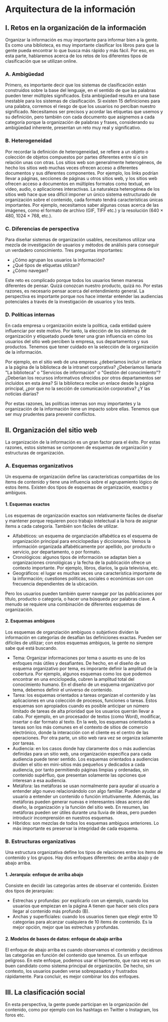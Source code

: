 # Arquitectura de la información

## I. Retos en la organización de la información
Organizar la información es muy importante para informar bien a la gente. Es como una biblioteca, es muy importante clasificar los libros para que la gente pueda encontrar lo que busca más rápido y más fácil. Por eso, en esta parte, hablaremos acerca de los retos de los diferentes tipos de clasificación que se utilizan online.

### A.  Ambigüedad
Primero, es importante decir que los sistemas de clasificación están construidos sobre la base del lenguaje, en el sentido de que las palabras pueden tener múltiples significados. Esta ambigüedad resulta en una base inestable para los sistemas de clasificación. Si existen 15 definiciones para una palabra, corremos el riesgo de que los usuarios no perciban nuestro significado. Necesitamos ser precisos y acordar las etiquetas que usemos y su definición, pero también con cada documento que asignemos a cada categoría porque la organización de palabras y frases, considerando su ambigüedad inherente, presentan un reto muy real y significativo.

### B.  Heterogeneidad
Por recordar la definición de heterogeneidad, se refiere a un objeto o colección de objetos compuestos por partes diferentes entre sí o sin relación unas con otras. Los sitios web son generalmente heterogéneos, de hecho los sitios web muchas veces ofrecen acceso a diferentes documentos y sus diferentes componentes. Por ejemplo, los links podrían llevar a páginas, secciones de páginas u otros sitios web, y los sitios web ofrecen acceso a documentos en múltiples formatos como textual, en video, audio, o aplicaciones interactivas. La naturaleza heterogénea de los sitios web hace que sea difícil imponer un único sistema estructurado de organización sobre el contenido, cada formato tendrá características únicas importantes. Por ejemplo, necesitamos saber algunas cosas acerca de las imágenes, como el formato de archivo (GIF, TIFF etc.) y la resolución (640 × 480, 1024 × 768, etc.).


### C.  Diferencias de perspectiva
Para diseñar sistemas de organización usables, necesitamos utilizar una mezcla de investigación de usuarios y métodos de análisis para conseguir un verdadero conocimiento. Tres preguntas importantes:

- ¿Cómo agrupan los usuarios la información?
- ¿Qué tipos de etiquetas utilizan?
- ¿Cómo navegan?

Este reto es complicado porque todos los usuarios tienen maneras diferentes de pensar. Quizá conozcan nuestro producto, quizá no. Por estas razones, es necesario pensar acerca del entendimiento general. La perspectiva es importante porque nos hace intentar entender las audiencias potenciales a través de la investigación de usuarios y los tests.  

### D.  Políticas internas
En cada empresa u organización existe la política, cada entidad quiere influenciar por este motivo. Por tanto, la elección de los sistemas de organización y etiquetado puede tener una gran influencia en cómo los usuarios del sitio web perciben la empresa, sus departamentos y sus productos. Tenemos que tener cuidado en la selección de la organización de la información.

Por ejemplo, en el sitio web de una empresa: ¿deberíamos incluir un enlace a la página de la biblioteca de la intranet corporativa? ¿Deberíamos llamarla "La biblioteca" o "Servicios de información" o "Gestión del conocimiento"? ¿Deberían los recursos informativos ofrecidos por otros departamentos ser incluídos en esta área? Si la biblioteca recibe un enlace desde la página principal, ¿por que no la sección de comunicación corporativa? ¿Y las noticias diarias? 

Por estas razones, las políticas internas son muy importantes y la organización de la información tiene un impacto sobre ellas. Tenemos que ser muy prudentes para prevenir conflictos.

## II. Organización del sitio web
La organización de la información es un gran factor para el éxito. Por estas razones, estos sistemas se componen de esquemas de organización y estructuras de organización.

### A. Esquemas organizativos
Un esquema de organización define las características compartidas de los ítems de contenido y tiene una influencia sobre el agrupamiento lógico de estos ítems. Existen dos tipos de esquemas de organización, exactos y ambiguos. 

#### 1.  Esquemas exactos
Los esquemas de organización exactos son relativamente fáciles de diseñar y mantener porque requieren poco trabajo intelectual a la hora de asignar ítems a cada categoría. También son fáciles de utilizar.

- Alfabéticos: un esquema de organziación alfabética es el esquema de organización principal para enciclopedias y diccionarios. Vemos la información organizada alfabéticamente por apellido, por producto o servicio, por departamento, o por formato.
- Cronológicos: algunos tipos de información se adaptan bien a organizaciones cronológicas y la fecha de la publicación ofrece un contexto importante. Por ejemplo, libros, diarios, la guía televisiva, etc.
- Geográficos: el lugar es muchas veces una característica importante de la información; cuestiones políticas, sociales o económicas son con frecuencia dependientes de la ubicación.

Pero los usuarios pueden también querer navegar por las publicaciones por título, producto o categoría, o hacer una búsqueda por palabras clave. A menudo se requiere una combinación de diferentes esquemas de organización.

#### 2.  Esquemas ambiguos
Los esquemas de organziación ambiguos o _subjetivos_ dividen la información en categorías de desafían las definiciones exactas. Pueden ser difíciles de utilizar; con estos esquemas ambiguos, la gente no siempre sabe qué está buscando.

- Tema: Organizar informaciones por tema o asunto es uno de los enfoques más útiles y desafiantes. De hecho, en el diseño de un esquema organizativo por tema, es imporante definir la amplitud de la cobertura. Por ejemplo, algunos esquemas como los que podemos encontrar en una enciclopedia, cubren la amplitud total del conocimiento humano. En el diseño de un esquema organizativo por tema, debemos definir el universo de contenido. 
- Tarea: los esquemas orientados a tareas organizan el contenido y las aplicaciones en una colección de procesos, funciones o tareas. Estos esquemas son apropiados cuando es posible anticipar un número limitado de tareas de alta prioridad que los usuarios querrán llevar a cabo. Por ejemplo, en un procesador de textos (como Word), modificar, insertar o dar formato al texto. En la web, los esquemas orientados a tareas son los más comunes en el contexto de sitios de comercio electrónico, donde la interacción con el cliente es el centro de las operaciones. Por otra parte, un sitio web rara vez se organiza solamente por tareas.
- Audiencia: en los casos donde hay claramente dos o más audiencias definidas para un sitio web, una organización específica para cada audiencia puede tener sentido. Los esquemas orientados a audiencias dividen el sitio en mini-sitios más pequeños y dedicados a cada audiencia, por tanto permitiendo páginas limpias y ordenadas, sin contenido supérfluo, que presentan solamente las opciones que interesan a esa audiencia.
- Metáfora: las metáforas se usan normalmente para ayudar al usuario a entender algo nuevo relacionándolo con algo familiar. Pueden ayudar al usuario a entender un contenido o función intuitivamente. Además, las metáforas pueden generar nuevas e interesantes ideas acerca del diseño, la organización y la función del sitio web. En resumen, las metáforas pueden ser útiles durante una lluvia de ideas, pero pueden introducir incomprensión en nuestros esquemas.
- Híbridos: son mezclas de todos los esquemas ambiguos anteriores. Lo más importante es preservar la integridad de cada esquema.

### B. Estructuras organizativas
Una estructura organizativa define los tipos de relaciones entre los ítems de contenido y los grupos. Hay dos enfoques diferentes: de arriba abajo y de abajo arriba.

#### 1.  Jerarquía: enfoque de arriba abajo
Consiste en decidir las categorías antes de observar el contenido. Existen dos tipos de jerarquías:
- Estrechas y profundas: por explicarlo con un ejemplo, cuando los usuarios que empiezan en la página A tienen que hacer seis clics para llegar al contenido más profundo (B).
- Anchas y superficiales: cuando los usuarios tienen que elegir entre 10 categorías para alcanzar cualquiera de 10 ítems de contenido. Es la mejor opción, mejor que las estrechas y profundas.

#### 2.  Modelos de bases de datos: enfoque de abajo arriba
El enfoque de abajo arriba es cuando observamos el contenido y decidimos las categorías en función del contenido que tenemos. Es un enfoque peligroso. En este enfoque, podemos usar el hipertexto, que rara vez es un buen candidato como sistema principal de organización. De hecho, sin contexto, los usuarios pueden verse sobrepasados y frustrados rápidamente. Para concluir, es mejor combinar los dos enfoques.

## III. La clasificación social
En esta perspectiva, la gente puede participan en la organización del contenido, como por ejemplo con los hashtags en Twitter o Instagram, los foros etc.